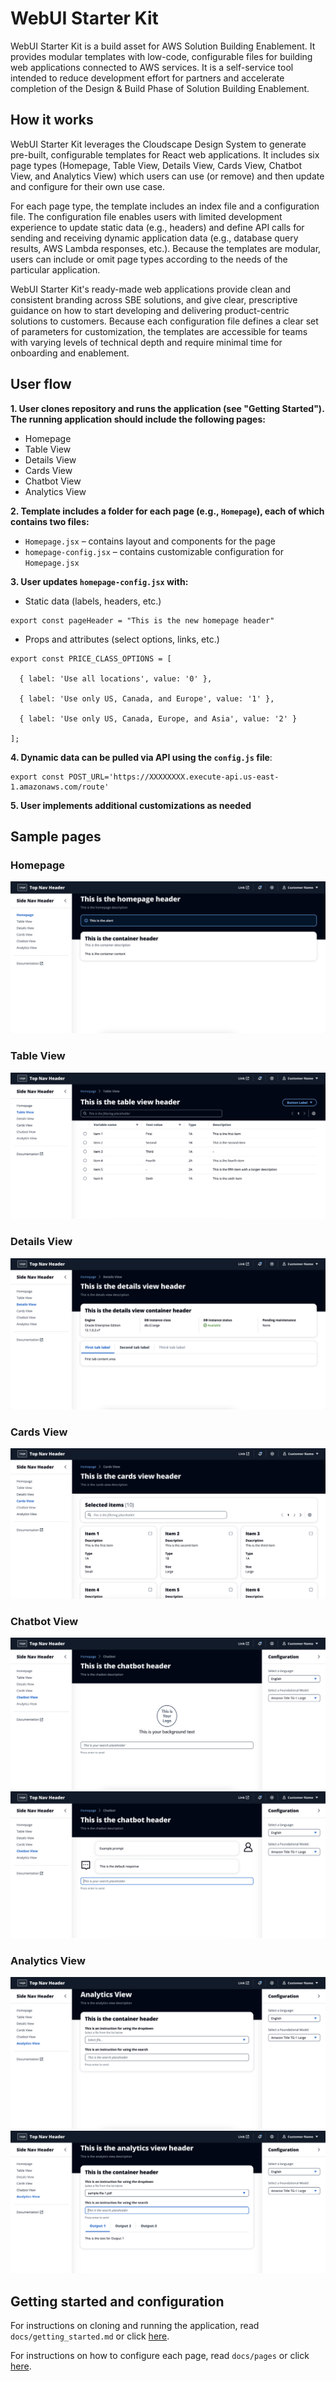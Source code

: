 # WebUI Starter Kit

WebUI Starter Kit is a build asset for AWS Solution Building Enablement. It provides modular templates with low-code, configurable files for building web applications connected to AWS services. It is a self-service tool intended to reduce development effort for partners and accelerate completion of the Design & Build Phase of Solution Building Enablement.

## How it works

WebUI Starter Kit leverages the Cloudscape Design System to generate pre-built, configurable templates for React web applications. It includes six page types (Homepage, Table View, Details View, Cards View, Chatbot View, and Analytics View) which users can use (or remove) and then update and configure for their own use case.

For each page type, the template includes an index file and a configuration file. The configuration file enables users with limited development experience to update static data (e.g., headers) and define API calls for sending and receiving dynamic application data (e.g., database query results, AWS Lambda responses, etc.). Because the templates are modular, users can include or omit page types according to the needs of the particular application.

WebUI Starter Kit's ready-made web applications provide clean and consistent branding across SBE solutions, and give clear, prescriptive guidance on how to start developing and delivering product-centric solutions to customers. Because each configuration file defines a clear set of parameters for customization, the templates are accessible for teams with varying levels of technical depth and require minimal time for onboarding and enablement.

## User flow

**1. User clones repository and runs the application (see "Getting Started"). The running application should include the following pages:**
- Homepage
- Table View
- Details View
- Cards View
- Chatbot View
- Analytics View

**2. Template includes a folder for each page (e.g., `Homepage`), each of which contains two files:**
- `Homepage.jsx` – contains layout and components for the page
- `homepage-config.jsx` – contains customizable configuration for `Homepage.jsx`

**3. User updates `homepage-config.jsx` with:**
- Static data (labels, headers, etc.)
```
export const pageHeader = "This is the new homepage header"
```
- Props and attributes (select options, links, etc.)

```
export const PRICE_CLASS_OPTIONS = [

  { label: 'Use all locations', value: '0' },

  { label: 'Use only US, Canada, and Europe', value: '1' },

  { label: 'Use only US, Canada, Europe, and Asia', value: '2' }

];
```

**4. Dynamic data can be pulled via API using the `config.js` file**:
```
export const POST_URL='https://XXXXXXXX.execute-api.us-east-1.amazonaws.com/route'
```

**5. User implements additional customizations as needed**

## Sample pages
### Homepage
![Homepage](resources/images/Homepage.png)


### Table View
![TableView](resources/images/TableView.png)


### Details View
![DetailsView](resources/images/DetailsView.png)


### Cards View
![CardsView](resources/images/CardsView.png)


### Chatbot View
![ChatbotView1](resources/images/ChatbotView1.png)
![ChatbotView2](resources/images/ChatbotView2.png)


### Analytics View
![AnalyticsView1](resources/images/AnalyticsView1.png)
![AnalyticsView2](resources/images/AnalyticsView2.png)

## Getting started and configuration
For instructions on cloning and running the application, read `docs/getting_started.md` or click [here](https://github.com/shanjon/cloudscape-starterkit/blob/main/docs/getting_started.md).

For instructions on how to configure each page, read `docs/pages` or click [here](https://github.com/shanjon/cloudscape-starterkit/tree/main/docs/pages).